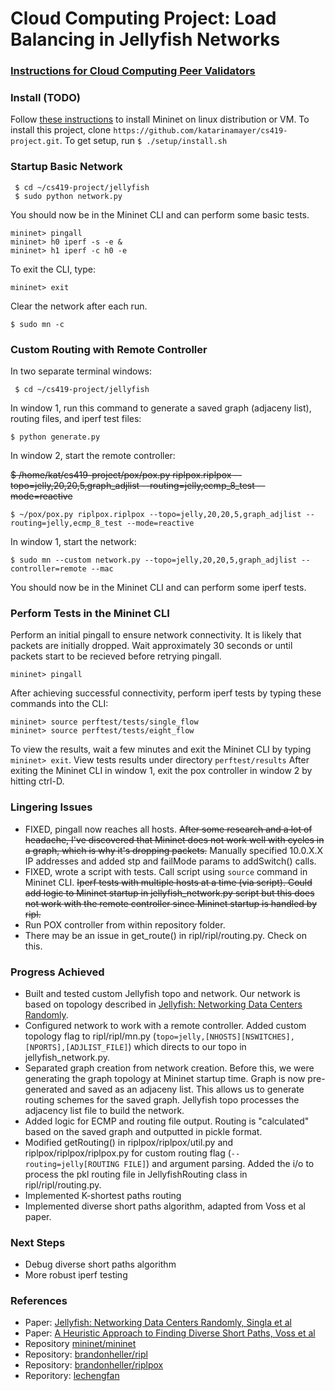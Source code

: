# Cloud Computing Project: Load Balancing in Jellyfish Networks


### [Instructions for Cloud Computing Peer Validators](https://docs.google.com/document/d/1gw0bQXfTPnE98h_51koCD04AAzTgu5nammc-pARR2Jw/edit?usp=sharing)

### Install (TODO)
Follow [these instructions](http://mininet.org/download/#option-2-native-installation-from-source) to install Mininet on linux distribution or VM. To install this project, clone ``` https://github.com/katarinamayer/cs419-project.git ```. To get setup, run ``` $ ./setup/install.sh ```

### Startup Basic Network
``` code
 $ cd ~/cs419-project/jellyfish
 $ sudo python network.py
 ```
You should now be in the Mininet CLI and can perform some basic tests.

``` code
mininet> pingall
mininet> h0 iperf -s -e &
mininet> h1 iperf -c h0 -e
```
To exit the CLI, type:
``` code
mininet> exit

```
Clear the network after each run. 
``` code
$ sudo mn -c
```

### Custom Routing with Remote Controller

In two separate terminal windows:
``` code
 $ cd ~/cs419-project/jellyfish
 ```
In window 1, run this command to generate a saved graph (adjaceny list), routing files, and iperf test files:
``` code
$ python generate.py
```
In window 2, start the remote controller:

~~$ /home/kat/cs419-project/pox/pox.py riplpox.riplpox --topo=jelly,20,20,5,graph_adjlist --routing=jelly,ecmp_8_test --mode=reactive~~
``` code
$ ~/pox/pox.py riplpox.riplpox --topo=jelly,20,20,5,graph_adjlist --routing=jelly,ecmp_8_test --mode=reactive
```

In window 1, start the network:
``` code
$ sudo mn --custom network.py --topo=jelly,20,20,5,graph_adjlist --controller=remote --mac
```

You should now be in the Mininet CLI and can perform some iperf tests.

### Perform Tests in the Mininet CLI

Perform an initial pingall to ensure network connectivity. It is likely that packets are initially dropped. Wait approximately 30 seconds or until packets start to be recieved before retrying pingall.
``` code
mininet> pingall
```

After achieving successful connectivity, perform iperf tests by typing these commands into the CLI:
``` code
mininet> source perftest/tests/single_flow
mininet> source perftest/tests/eight_flow
```

To view the results, wait a few minutes and exit the Mininet CLI by typing ``` mininet> exit ```. View tests results under directory ``` perftest/results ``` After exiting the Mininet CLI in window 1, exit the pox controller in window 2 by hitting ctrl-D.



### Lingering Issues
- FIXED, pingall now reaches all hosts. ~~After some research and a lot of headache, I've discovered that Mininet does not work well with cycles in a graph, which is why it's dropping packets.~~ Manually specified 10.0.X.X IP addresses and added stp and failMode params to addSwitch() calls.
- FIXED, wrote a script with tests. Call script using ``` source ``` command in Mininet CLI. ~~Iperf tests with multiple hosts at a time (via script). Could add logic to Mininet startup in jellyfish_network.py script but this does not work with the remote controller since Mininet startup is handled by ripl.~~
- Run POX controller from within repository folder.
- There may be an issue in get_route() in ripl/ripl/routing.py. Check on this.

### Progress Achieved
- Built and tested custom Jellyfish topo and network. Our network is based on topology described in [Jellyfish: Networking Data Centers Randomly](https://www.usenix.org/system/files/conference/nsdi12/nsdi12-final82.pdf).
- Configured network to work with a remote controller. Added custom topology flag to ripl/ripl/mn.py (``` topo=jelly,[NHOSTS][NSWITCHES],[NPORTS],[ADJLIST_FILE] ```) which directs to our topo in jellyfish_network.py.
- Separated graph creation from network creation. Before this, we were generating the graph topology at Mininet startup time. Graph is now pre-generated and saved as an adjaceny list. This allows us to generate routing schemes for the saved graph. Jellyfish topo processes the adjacency list file to build the network.
- Added logic for ECMP and routing file output. Routing is "calculated" based on the saved graph and outputted in pickle format.
- Modified getRouting() in riplpox/riplpox/util.py and riplpox/riplpox/riplpox.py for custom routing flag (```--routing=jelly[ROUTING FILE]```) and argument parsing. Added the i/o to process the pkl routing file in JellyfishRouting class in ripl/ripl/routing.py.
- Implemented K-shortest paths routing
- Implemented diverse short paths algorithm, adapted from Voss et al paper.

### Next Steps
- Debug diverse short paths algorithm
- More robust iperf testing


### References
- Paper: [Jellyfish: Networking Data Centers Randomly, Singla et al](https://www.usenix.org/system/files/conference/nsdi12/nsdi12-final82.pdf)
- Paper: [A Heuristic Approach to Finding Diverse Short Paths, Voss et al](https://ieeexplore.ieee.org/stamp/stamp.jsp?tp=&arnumber=7139774)
- Repository [mininet/mininet](https://github.com/mininet/mininet)
- Repository: [brandonheller/ripl](https://github.com/brandonheller/ripl)
- Repository: [brandonheller/riplpox](https://github.com/brandonheller/riplpox)
- Reporitory: [lechengfan](https://github.com/lechengfan/cs244-assignment2/tree/f4f0f06fbb939a8a3bb9a10bd3446363f53bf6b2)
